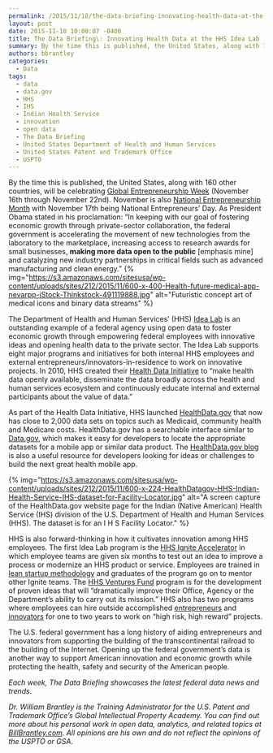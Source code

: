 ```yaml
---
permalink: /2015/11/18/the-data-briefing-innovating-health-data-at-the-hhs-idea-lab/
layout: post
date: 2015-11-18 10:00:07 -0400
title: The Data Briefing\: Innovating Health Data at the HHS Idea Lab
summary: By the time this is published, the United States, along with 160 other countries, will be celebrating Global Entrepreneurship Week (November 16th through November 22nd). November is also&nbsp;National Entrepreneurship Month&nbsp;with November 17th being National Entrepreneurs&rsquo; Day. As President Obama stated in his proclamation\: &ldquo;In keeping with our goal of fostering economic growth through private-sector collaboration,
authors: bbrantley
categories:
  - Data
tags:
  - data
  - data.gov
  - HHS
  - IHS
  - Indian Health Service
  - innovation
  - open data
  - The Data Briefing
  - United States Department of Health and Human Services
  - United States Patent and Trademark Office
  - USPTO
---
```


By the time this is published, the United States, along with 160 other countries, will be celebrating <a href="http://wearegen.co/gew" target="_blank">Global Entrepreneurship Week</a> (November 16th through November 22nd). November is also <a href="https://www.whitehouse.gov/the-press-office/2015/11/02/presidential-proclamation-national-entrepreneurship-month-2015" target="_blank">National Entrepreneurship Month</a> with November 17th being National Entrepreneurs’ Day. As President Obama stated in his proclamation: “In keeping with our goal of fostering economic growth through private-sector collaboration, the federal government is accelerating the movement of new technologies from the laboratory to the marketplace, increasing access to research awards for small businesses, **making more data open to the public** [emphasis mine] and catalyzing new industry partnerships in critical fields such as advanced manufacturing and clean energy.” {% img="https://s3.amazonaws.com/sitesusa/wp-content/uploads/sites/212/2015/11/600-x-400-Health-future-medical-app-nevarpp-iStock-Thinkstock-491119888.jpg" alt="Futuristic concept art of medical icons and binary data streams" %} 

The Department of Health and Human Services’ (HHS) <a href="http://www.hhs.gov/idealab/what-we-do/" target="_blank">Idea Lab</a> is an outstanding example of a federal agency using open data to foster economic growth through empowering federal employees with innovative ideas and opening health data to the private sector. The Idea Lab supports eight major programs and initiatives for both internal HHS employees and external entrepreneurs/innovators-in-residence to work on innovative projects. In 2010, HHS created their <a href="http://www.hhs.gov/idealab/what-we-do/health-data/" target="_blank">Health Data Initiative</a> to “make health data openly available, disseminate the data broadly across the health and human services ecosystem and continuously educate internal and external participants about the value of data.”

As part of the Health Data Initiative, HHS launched <a href="http://www.healthdata.gov/" target="_blank">HealthData.gov</a> that now has close to 2,000 data sets on topics such as Medicaid, community health and Medicare costs. HealthData.gov has a searchable interface similar to <a href="http://www.data.gov/" target="_blank">Data.gov</a>, which makes it easy for developers to locate the appropriate datasets for a mobile app or similar data product. The <a href="http://www.healthdata.gov/blog" target="_blank">HealthData.gov blog</a> is also a useful resource for developers looking for ideas or challenges to build the next great health mobile app.

{% img="https://s3.amazonaws.com/sitesusa/wp-content/uploads/sites/212/2015/11/600-x-224-HealthDatagov-HHS-Indian-Health-Service-IHS-dataset-for-Facility-Locator.jpg" alt="A screen capture of the HealthData.gov website page for the Indian (Native American) Health Service (IHS) division of the U.S. Department of Health and Human Services (HHS). The dataset is for an I H S Facility Locator." %}

HHS is also forward-thinking in how it cultivates innovation among HHS employees. The first Idea Lab program is the <a href="http://www.hhs.gov/idealab/what-we-do/hhs-ignite/" target="_blank">HHS Ignite Accelerator</a> in which employee teams are given six months to test out an idea to improve a process or modernize an HHS product or service. Employees are trained in <a href="http://theleanstartup.com/principles" target="_blank">lean startup methodology</a> and graduates of the program go on to mentor other Ignite teams. The <a href="http://www.hhs.gov/idealab/what-we-do/hhs-ventures/" target="_blank">HHS Ventures Fund</a> program is for the development of proven ideas that will “dramatically improve their Office, Agency or the Department’s ability to carry out its mission.” HHS also has two programs where employees can hire outside accomplished <a href="http://www.hhs.gov/idealab/what-we-do/hhs-entrepreneurs/" target="_blank">entrepreneurs</a> and <a href="http://www.hhs.gov/idealab/what-we-do/hhs-innovator-in-residence/" target="_blank">innovators</a> for one to two years to work on “high risk, high reward” projects.

The U.S. federal government has a long history of aiding entrepreneurs and innovators from supporting the building of the transcontinental railroad to the building of the Internet. Opening up the federal government’s data is another way to support American innovation and economic growth while protecting the health, safety and security of the American people.

_Each week, The Data Briefing showcases the latest federal data news and trends._

_Dr. William Brantley is the Training Administrator for the U.S. Patent and Trademark Office’s Global Intellectual Property Academy. You can find out more about his personal work in open data, analytics, and related topics at <a href="http://billbrantley.com" target="_blank">BillBrantley.com</a>. All opinions are his own and do not reflect the opinions of the USPTO or GSA._